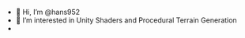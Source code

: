 - 👋 Hi, I’m @hans952
- 👀 I’m interested in Unity Shaders and Procedural Terrain Generation
- 

<!---
hans952/hans952 is a ✨ special ✨ repository because its `README.md` (this file) appears on your GitHub profile.
You can click the Preview link to take a look at your changes.
--->

